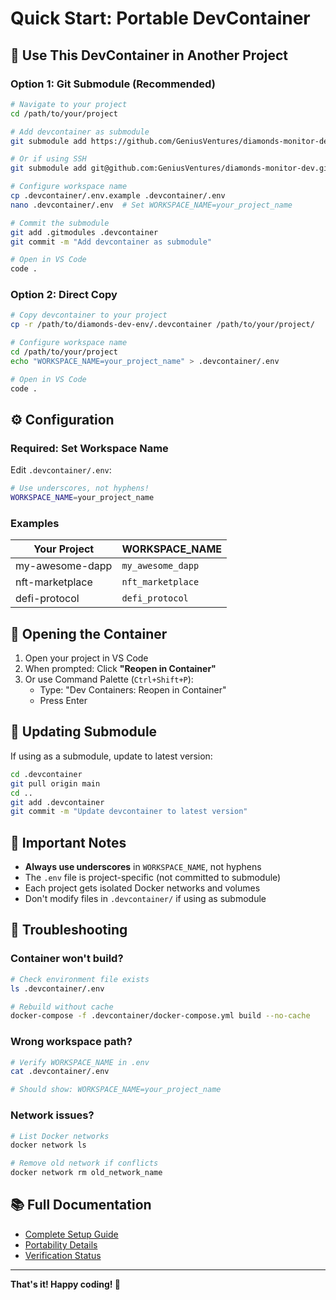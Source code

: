 # Quick Start: Portable DevContainer

## 🚀 Use This DevContainer in Another Project

### Option 1: Git Submodule (Recommended)

```bash
# Navigate to your project
cd /path/to/your/project

# Add devcontainer as submodule
git submodule add https://github.com/GeniusVentures/diamonds-monitor-dev.git .devcontainer

# Or if using SSH
git submodule add git@github.com:GeniusVentures/diamonds-monitor-dev.git .devcontainer

# Configure workspace name
cp .devcontainer/.env.example .devcontainer/.env
nano .devcontainer/.env  # Set WORKSPACE_NAME=your_project_name

# Commit the submodule
git add .gitmodules .devcontainer
git commit -m "Add devcontainer as submodule"

# Open in VS Code
code .
```

### Option 2: Direct Copy

```bash
# Copy devcontainer to your project
cp -r /path/to/diamonds-dev-env/.devcontainer /path/to/your/project/

# Configure workspace name
cd /path/to/your/project
echo "WORKSPACE_NAME=your_project_name" > .devcontainer/.env

# Open in VS Code
code .
```

## ⚙️ Configuration

### Required: Set Workspace Name

Edit `.devcontainer/.env`:

```bash
# Use underscores, not hyphens!
WORKSPACE_NAME=your_project_name
```

### Examples

| Your Project | WORKSPACE_NAME |
|-------------|----------------|
| my-awesome-dapp | `my_awesome_dapp` |
| nft-marketplace | `nft_marketplace` |
| defi-protocol | `defi_protocol` |

## 🎯 Opening the Container

1. Open your project in VS Code
2. When prompted: Click **"Reopen in Container"**
3. Or use Command Palette (`Ctrl+Shift+P`):
   - Type: "Dev Containers: Reopen in Container"
   - Press Enter

## 🔧 Updating Submodule

If using as a submodule, update to latest version:

```bash
cd .devcontainer
git pull origin main
cd ..
git add .devcontainer
git commit -m "Update devcontainer to latest version"
```

## 📝 Important Notes

- **Always use underscores** in `WORKSPACE_NAME`, not hyphens
- The `.env` file is project-specific (not committed to submodule)
- Each project gets isolated Docker networks and volumes
- Don't modify files in `.devcontainer/` if using as submodule

## 🐛 Troubleshooting

### Container won't build?

```bash
# Check environment file exists
ls .devcontainer/.env

# Rebuild without cache
docker-compose -f .devcontainer/docker-compose.yml build --no-cache
```

### Wrong workspace path?

```bash
# Verify WORKSPACE_NAME in .env
cat .devcontainer/.env

# Should show: WORKSPACE_NAME=your_project_name
```

### Network issues?

```bash
# List Docker networks
docker network ls

# Remove old network if conflicts
docker network rm old_network_name
```

## 📚 Full Documentation

- [Complete Setup Guide](./README.md)
- [Portability Details](./PORTABILITY.md)
- [Verification Status](./VERIFICATION.md)

---

**That's it! Happy coding! 🎉**
